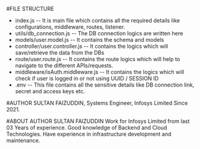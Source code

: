 #FILE STRUCTURE

- index.js -- It is main file which contains all the required details like configurations, middleware, routes, listener.
- utils/db_connection.js -- The DB connection logics are written here
- models/user.model.js -- It contains the schema and models
- controller/user.controller.js -- It contains the logics which will save/retrieve the data from the DBs
- route/user.route.js -- It contains the route logics which will help to navigate to the different APIs/requests.
- middleware/isAuth.middleware.js -- It contains the logics which will check if user is logged in or not using UUID / SESSION ID
- .env -- This file contains all the sensitive details like DB connection link, secret and access keys etc.


#AUTHOR
SULTAN FAIZUDDIN, Systems Engineer, Infosys Limited Since 2021.

#ABOUT AUTHOR
SULTAN FAIZUDDIN Work for Infosys Limited from last 03 Years of experience. Good knowledge of Backend and Cloud Technologies. Have experience in infrastructure development and maintenance.
